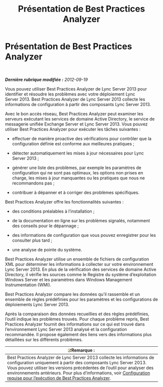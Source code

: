 ﻿---
title: Présentation de Best Practices Analyzer
TOCTitle: Présentation de Best Practices Analyzer
ms:assetid: c5fcaa05-eb1c-4092-90ad-177b127e795b
ms:mtpsurl: https://technet.microsoft.com/fr-fr/library/Gg591349(v=OCS.15)
ms:contentKeyID: 49298812
ms.date: 05/20/2016
mtps_version: v=OCS.15
ms.translationtype: HT
---

# Présentation de Best Practices Analyzer

 

_**Dernière rubrique modifiée :** 2012-09-19_

Vous pouvez utiliser Best Practices Analyzer de Lync Server 2013 pour identifier et résoudre les problèmes avec votre déploiement Lync Server 2013. Best Practices Analyzer de Lync Server 2013 collecte les informations de configuration à partir des composants Lync Server 2013.

Avec le bon accès réseau, Best Practices Analyzer peut examiner les serveurs exécutant les services de domaine Active Directory, le service de messagerie unifiée Exchange Server et Lync Server 2013. Vous pouvez utiliser Best Practices Analyzer pour exécuter les tâches suivantes :

  - effectuer de manière proactive des vérifications pour contrôler que la configuration définie est conforme aux meilleures pratiques ;

  - détecter automatiquement les mises à jour nécessaires pour Lync Server 2013 ;

  - générer une liste des problèmes, par exemple les paramètres de configuration qui ne sont pas optimaux, les options non prises en charge, les mises à jour manquantes ou les pratiques que nous ne recommandons pas ;

  - contribuer à dépanner et à corriger des problèmes spécifiques.

Best Practices Analyzer offre les fonctionnalités suivantes :

  - des conditions préalables à l’installation ;

  - de la documentation en ligne sur les problèmes signalés, notamment des conseils pour le dépannage ;

  - des informations de configuration que vous pouvez enregistrer pour les consulter plus tard ;

  - une analyse de pointe du système.

Best Practices Analyzer utilise un ensemble de fichiers de configuration XML pour déterminer les informations à collecter sur votre environnement Lync Server 2013. En plus de la vérification des services de domaine Active Directory, il vérifie les sources comme le Registre du système d’exploitation Windows Server et les paramètres dans Windows Management Instrumentation (WMI).

Best Practices Analyzer compare les données qu’il rassemble et un ensemble de règles prédéfinies pour les paramètres et les configurations de déploiements Lync Server 2013.

Après la comparaison des données recueillies et des règles prédéfinies, l’outil indique les problèmes trouvés. Pour chaque problème repris, Best Practices Analyzer fournit des informations sur ce qui est trouvé dans l’environnement Lync Server 2013 analysé et la configuration recommandée. Il propose également des liens vers des informations plus détaillées sur les différents problèmes.

<table>
<thead>
<tr class="header">
<th><img src="images/Gg398920.note(OCS.15).gif" title="note" alt="note" />Remarque :</th>
</tr>
</thead>
<tbody>
<tr class="odd">
<td>Best Practices Analyzer de Lync Server 2013 collecte les informations de configuration uniquement à partir des composants Lync Server 2013. Vous pouvez utiliser les versions précédentes de l’outil pour analyser des environnements antérieurs. Pour plus d’informations, voir <a href="lync-server-2013-requirements-for-running-best-practices-analyzer.md">Configuration requise pour l’exécution de Best Practices Analyzer</a>.</td>
</tr>
</tbody>
</table>

